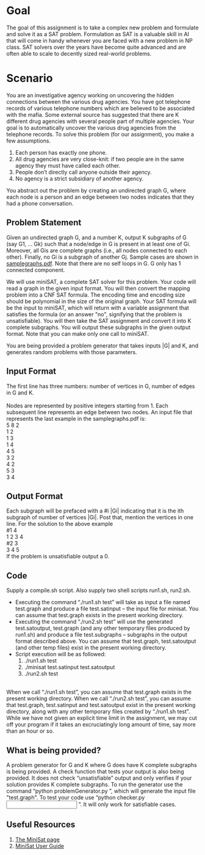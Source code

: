 # Goal
The goal of this assignment is to take a complex new problem and formulate and solve it as a SAT problem. Formulation as SAT is a valuable skill in AI that will come in handy whenever you are faced with a new problem in NP class. SAT solvers over the years have become quite advanced and are often able to scale to decently sized real-world problems.
# Scenario
You are an investigative agency working on uncovering the hidden connections between the various drug agencies. You have got telephone records of various telephone numbers which are believed to be associated with the mafia. Some external source has suggested that there are K different drug agencies with several people part of multiple agencies. Your goal is to automatically uncover the various drug agencies from the telephone records. To solve this problem (for our assignment), you make a few assumptions.<br>
1. Each person has exactly one phone.
1. All drug agencies are very close-knit: if two people are in the same agency they must have called
each other.
1. People don’t directly call anyone outside their agency.
1. No agency is a strict subsidiary of another agency.<br>

You abstract out the problem by creating an undirected graph G, where each node is a person and an edge between two nodes indicates that they had a phone conversation.
## Problem Statement
Given an undirected graph G, and a number K, output K subgraphs of G (say G1, ... Gk) such that a node/edge in G is present in at least one of Gi. Moreover, all Gis are complete graphs (i.e., all nodes connected to each other). Finally, no Gi is a subgraph of another Gj. Sample cases are shown in [samplegraphs.pdf](http://www.cse.iitd.ac.in/~mausam/courses/col333/autumn2018/A3/samplegraphs.pdf). Note that there are no self loops in G. G only has 1 connected component.<br>

We will use miniSAT, a complete SAT solver for this problem. Your code will read a graph in the given input format. You will then convert the mapping problem into a CNF SAT formula. The encoding time and encoding size should be polynomial in the size of the original graph. Your SAT formula will be the input to miniSAT, which will return with a variable assignment that satisfies the formula (or an answer "no", signifying that the problem is unsatisfiable). You will then take the SAT assignment and convert it into K complete subgraphs. You will output these subgraphs in the given output format. Note that you can make only one call to miniSAT.<br>

You are being provided a problem generator that takes inputs |G| and K, and generates random problems with those parameters.
## Input Format
The first line has three numbers: number of vertices in G, number of edges in G and K.<br><br>
Nodes are represented by positive integers starting from 1. Each subsequent line represents an edge between two nodes. An input file that represents the last example in the samplegraphs.pdf is:<br>
5 8 2<br>
1 2<br>
1 3<br>
1 4<br>
4 5<br>
3 2<br>
4 2<br>
5 3<br>
3 4<br>
## Output Format
Each subgraph will be prefaced with a #i |Gi| indicating that it is the ith subgraph of number of vertices |Gi|. Post that, mention the vertices in one line. For the solution to the above example<br>
#1 4<br>
1 2 3 4<br>
#2 3<br>
3 4 5<br>
If the problem is unsatisfiable output a 0.<br>
## Code
Supply a compile.sh script. Also supply two shell scripts run1.sh, run2.sh.
* Executing the command “./run1.sh test” will take as input a file named test.graph and produce a file test.satinput – the input file for minisat. You can assume that test.graph exists in the present working directory.
* Executing the command “./run2.sh test” will use the generated test.satoutput, test.graph (and any other temporary files produced by run1.sh) and produce a file test.subgraphs – subgraphs in the output format described above. You can assume that test.graph, test.satoutput (and other temp files) exist in the present working directory.
* Script execution will be as followed:
  1. ./run1.sh test
  1. ./minisat test.satinput test.satoutput 
  1. ./run2.sh test
<br>
When we call “./run1.sh test”, you can assume that test.graph exists in the present working directory. When we call “./run2.sh test”, you can assume that test.graph, test.satinput and test.satoutput exist in the present working directory, along with any other temporary files created by “./run1.sh test”.<br>
While we have not given an explicit time limit in the assignment, we may cut off your program if it takes an excruciatingly long amount of time, say more than an hour or so.<br>

## What is being provided?
A problem generator for G and K where G does have K complete subgraphs is being provided. A check function that tests your output is also being provided. It does not check “unsatisfiable” output and only verifies if your solution provides K complete subgraphs. To run the generator use the command “python problemGenerator.py <number of vertices> <K>”, which will generate the input file "test.graph". To test your code use “python checker.py <input graph file> <output subgraphs file>”. It will only work for satisfiable cases.<br>
  
## Useful Resources
1. [The MiniSat page](http://minisat.se/MiniSat.html)
1. [MiniSat User Guide](https://dwheeler.com/essays/minisat-user-guide.html)

